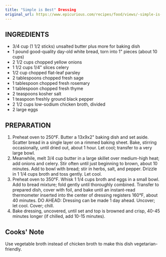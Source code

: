 ```yaml
---
title: "Simple is Best" Dressing
original_url: https://www.epicurious.com/recipes/food/views/-simple-is-best-dressing-51124210
---
```


## INGREDIENTS

* 3/4 cup (1 1/2 sticks) unsalted butter plus more for baking dish
* 1 pound good-quality day-old white bread, torn into 1" pieces (about 10 cups)
* 2 1/2 cups chopped yellow onions
* 1 1/2 cups 1/4" slices celery
* 1/2 cup chopped flat-leaf parsley
* 2 tablespoons chopped fresh sage
* 1 tablespoon chopped fresh rosemary
* 1 tablespoon chopped fresh thyme
* 2 teaspoons kosher salt
* 1 teaspoon freshly ground black pepper
* 2 1/2 cups low-sodium chicken broth, divided
* 2 large eggs

## PREPARATION

1. Preheat oven to 250°F. Butter a 13x9x2" baking dish and set aside. Scatter bread in a single layer on a rimmed baking sheet. Bake, stirring occasionally, until dried out, about 1 hour. Let cool; transfer to a very large bowl.
1. Meanwhile, melt 3/4 cup butter in a large skillet over medium-high heat; add onions and celery. Stir often until just beginning to brown, about 10 minutes. Add to bowl with bread; stir in herbs, salt, and pepper. Drizzle in 1 1/4 cups broth and toss gently. Let cool.
1. Preheat oven to 350°F. Whisk 1 1/4 cups broth and eggs in a small bowl. Add to bread mixture; fold gently until thoroughly combined. Transfer to prepared dish, cover with foil, and bake until an instant-read thermometer inserted into the center of dressing registers 160°F, about 40 minutes. DO AHEAD: Dressing can be made 1 day ahead. Uncover; let cool. Cover; chill.
1. Bake dressing, uncovered, until set and top is browned and crisp, 40-45 minutes longer (if chilled, add 10-15 minutes).

## Cooks' Note

Use vegetable broth instead of chicken broth to make this dish vegetarian-friendly.